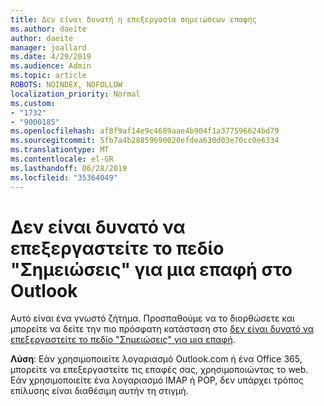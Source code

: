 ```yaml
---
title: Δεν είναι δυνατή η επεξεργασία σημειώσεων επαφής
ms.author: daeite
author: daeite
manager: joallard
ms.date: 4/29/2019
ms.audience: Admin
ms.topic: article
ROBOTS: NOINDEX, NOFOLLOW
localization_priority: Normal
ms.custom:
- "1732"
- "9000185"
ms.openlocfilehash: af8f9af14e9c4689aae4b904f1a377596624bd79
ms.sourcegitcommit: 5fb7a4b28859690020efdea630d03e70cc0e6334
ms.translationtype: MT
ms.contentlocale: el-GR
ms.lasthandoff: 06/28/2019
ms.locfileid: "35364049"
---
```

# <a name="cant-edit-the-notes-field-for-a-contact-in-outlook"></a>Δεν είναι δυνατό να επεξεργαστείτε το πεδίο "Σημειώσεις" για μια επαφή στο Outlook

Αυτό είναι ένα γνωστό ζήτημα. Προσπαθούμε να το διορθώσετε και μπορείτε να δείτε την πιο πρόσφατη κατάσταση στο [δεν είναι δυνατό να επεξεργαστείτε το πεδίο "Σημειώσεις" για μια επαφή](https://support.office.com/article/fb8394ce-04ce-48b5-bae4-be46f77f10fe).

**Λύση**: Εάν χρησιμοποιείτε λογαριασμό Outlook.com ή ένα Office 365, μπορείτε να επεξεργαστείτε τις επαφές σας, χρησιμοποιώντας το web. Εάν χρησιμοποιείτε ένα λογαριασμό IMAP ή POP, δεν υπάρχει τρόπος επίλυσης είναι διαθέσιμη αυτήν τη στιγμή.